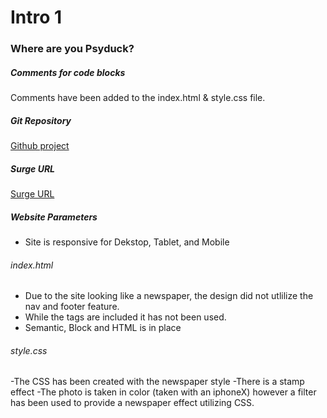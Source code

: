 # Intro 1
### Where are you Psyduck?

##### Comments for code blocks
Comments have been added to the index.html & style.css file.

##### Git Repository
[Github project](https://github.com/shishpt/skoli-intro1)

##### Surge URL
[Surge URL](https://come-home-psyduck.surge.sh/)

##### Website Parameters
- Site is responsive for Dekstop, Tablet, and Mobile
###### index.html
- Due to the site looking like a newspaper, the design did not utlilize the nav and footer feature.  
- While the tags are included it has not been used.
- Semantic, Block and  HTML is in place
###### style.css
-The CSS has been created with the newspaper style
-There is a stamp effect
-The photo is taken in color (taken with an iphoneX) however a filter has been used to provide a newspaper effect utilizing CSS.
